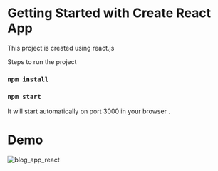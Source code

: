 # Getting Started with Create React App

This project is created using react.js


Steps to run the project

### `npm install`
### `npm start`
It will start automatically on port 3000 in your browser . 

# Demo
![blog_app_react](https://user-images.githubusercontent.com/11813341/120620420-aea57580-c47c-11eb-8d7c-71868650463a.gif)

